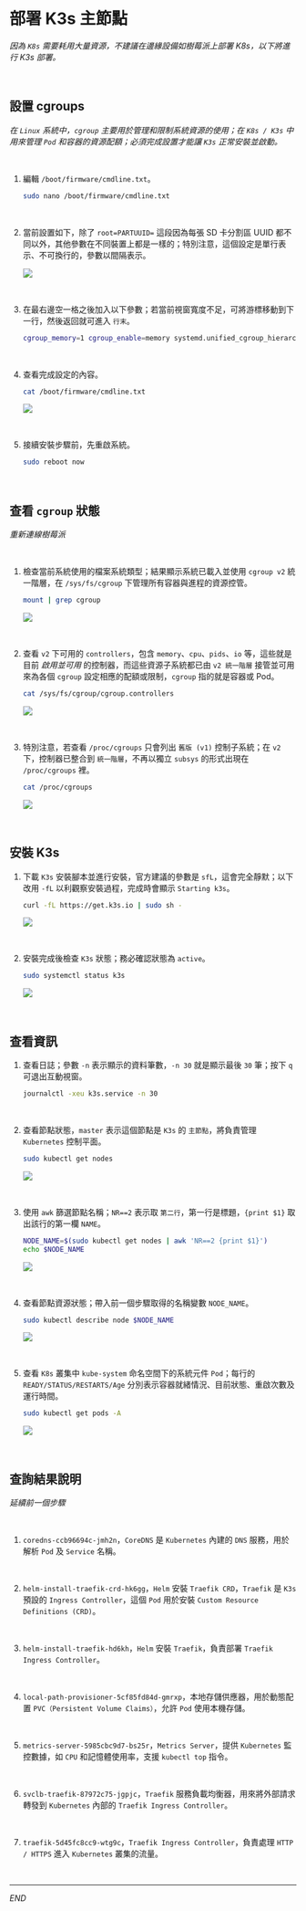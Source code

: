 # 部署 K3s 主節點

_因為 `K8s` 需要耗用大量資源，不建議在邊緣設備如樹莓派上部署 K8s，以下將進行 K3s 部署。_ 

<br>

## 設置 cgroups

_在 `Linux` 系統中，`cgroup` 主要用於管理和限制系統資源的使用；在 `K8s / K3s` 中用來管理 `Pod` 和容器的資源配額；必須完成設置才能讓 `K3s` 正常安裝並啟動。_

<br>

1. 編輯 `/boot/firmware/cmdline.txt`。

    ```bash
    sudo nano /boot/firmware/cmdline.txt
    ```

<br>

2. 當前設置如下，除了 `root=PARTUUID=` 這段因為每張 SD 卡分割區 UUID 都不同以外，其他參數在不同裝置上都是一樣的；特別注意，這個設定是單行表示、不可換行的，參數以間隔表示。

    ![](images/img_109.png)

<br>

3. 在最右邊空一格之後加入以下參數；若當前視窗寬度不足，可將游標移動到下一行，然後返回就可進入 `行末`。

    ```bash
    cgroup_memory=1 cgroup_enable=memory systemd.unified_cgroup_hierarchy=1
    ```

<br>

4. 查看完成設定的內容。

    ```bash
    cat /boot/firmware/cmdline.txt
    ```

    ![](images/img_110.png)

<br>

5. 接續安裝步驟前，先重啟系統。

    ```bash
    sudo reboot now
    ```

<br>

## 查看 `cgroup` 狀態

_重新連線樹莓派_

<br>

1. 檢查當前系統使用的檔案系統類型；結果顯示系統已載入並使用 `cgroup v2` 統一階層，在 `/sys/fs/cgroup` 下管理所有容器與進程的資源控管。

    ```bash
    mount | grep cgroup
    ```

    ![](images/img_111.png)

<br>

2. 查看 `v2` 下可用的 `controllers`，包含 `memory`、`cpu`、`pids`、`io` 等，這些就是目前 _啟用並可用_ 的控制器，而這些資源子系統都已由 `v2 統一階層` 接管並可用來為各個 `cgroup` 設定相應的配額或限制，`cgroup` 指的就是容器或 Pod。

    ```bash
    cat /sys/fs/cgroup/cgroup.controllers
    ```

    ![](images/img_112.png)

<br>

3. 特別注意，若查看 `/proc/cgroups` 只會列出 `舊版 (v1)`  控制子系統；在 `v2` 下，控制器已整合到 `統一階層`，不再以獨立 `subsys` 的形式出現在 `/proc/cgroups` 裡。

    ```bash
    cat /proc/cgroups
    ```

    ![](images/img_113.png)

<br>

## 安裝 K3s

1. 下載 `K3s` 安裝腳本並進行安裝，官方建議的參數是 `sfL`，這會完全靜默；以下改用 `-fL` 以利觀察安裝過程，完成時會顯示 `Starting k3s`。

    ```bash
    curl -fL https://get.k3s.io | sudo sh -
    ```

    ![](images/img_01.png)

<br>

2. 安裝完成後檢查 `K3s` 狀態；務必確認狀態為 `active`。

    ```bash
    sudo systemctl status k3s
    ```

    ![](images/img_02.png)

<br>

## 查看資訊

1. 查看日誌；參數 `-n` 表示顯示的資料筆數，`-n 30` 就是顯示最後 `30` 筆；按下 `q` 可退出互動視窗。

    ```bash
    journalctl -xeu k3s.service -n 30
    ```

<br>

2. 查看節點狀態，`master` 表示這個節點是 `K3s` 的 `主節點`，將負責管理 `Kubernetes` 控制平面。

    ```bash
    sudo kubectl get nodes
    ```

    ![](images/img_115.png)

<br>

3. 使用 `awk` 篩選節點名稱；`NR==2` 表示取 `第二行`，第一行是標題，`{print $1}` 取出該行的第一欄 `NAME`。

    ```bash
    NODE_NAME=$(sudo kubectl get nodes | awk 'NR==2 {print $1}')
    echo $NODE_NAME
    ```

    ![](images/img_114.png)

<br>

4. 查看節點資源狀態；帶入前一個步驟取得的名稱變數 `NODE_NAME`。

    ```bash
    sudo kubectl describe node $NODE_NAME
    ```

    ![](images/img_116.png)

<br>

5. 查看 `K8s` 叢集中 `kube-system` 命名空間下的系統元件 `Pod`；每行的 `READY/STATUS/RESTARTS/Age` 分別表示容器就緒情況、目前狀態、重啟次數及運行時間。

    ```bash
    sudo kubectl get pods -A
    ```

    ![](images/img_82.png)

<br>

## 查詢結果說明

_延續前一個步驟_

<br>

1. `coredns-ccb96694c-jmh2n`，`CoreDNS` 是 `Kubernetes` 內建的 `DNS` 服務，用於解析 `Pod` 及 `Service` 名稱。

<br>

2. `helm-install-traefik-crd-hk6gg`，`Helm` 安裝 `Traefik CRD`，`Traefik` 是 `K3s` 預設的 `Ingress Controller`，這個 `Pod` 用於安裝 `Custom Resource Definitions (CRD)`。

<br>

3. `helm-install-traefik-hd6kh`，`Helm` 安裝 `Traefik`，負責部署 `Traefik Ingress Controller`。

<br>

4. `local-path-provisioner-5cf85fd84d-gmrxp`，本地存儲供應器，用於動態配置 `PVC（Persistent Volume Claims）`，允許 `Pod` 使用本機存儲。

<br>

5. `metrics-server-5985cbc9d7-bs25r`，`Metrics Server`，提供 `Kubernetes` 監控數據，如 `CPU` 和記憶體使用率，支援 `kubectl top` 指令。

<br>

6. `svclb-traefik-87972c75-jgpjc`，`Traefik` 服務負載均衡器，用來將外部請求轉發到 `Kubernetes` 內部的 `Traefik Ingress Controller`。

<br>

7. `traefik-5d45fc8cc9-wtg9c`，`Traefik Ingress Controller`，負責處理 `HTTP / HTTPS` 進入 `Kubernetes` 叢集的流量。

<br>

___

_END_